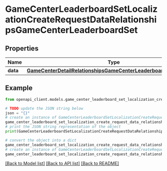 # GameCenterLeaderboardSetLocalizationCreateRequestDataRelationshipsGameCenterLeaderboardSet


## Properties

Name | Type | Description | Notes
------------ | ------------- | ------------- | -------------
**data** | [**GameCenterDetailRelationshipsGameCenterLeaderboardSetsDataInner**](GameCenterDetailRelationshipsGameCenterLeaderboardSetsDataInner.md) |  | 

## Example

```python
from openapi_client.models.game_center_leaderboard_set_localization_create_request_data_relationships_game_center_leaderboard_set import GameCenterLeaderboardSetLocalizationCreateRequestDataRelationshipsGameCenterLeaderboardSet

# TODO update the JSON string below
json = "{}"
# create an instance of GameCenterLeaderboardSetLocalizationCreateRequestDataRelationshipsGameCenterLeaderboardSet from a JSON string
game_center_leaderboard_set_localization_create_request_data_relationships_game_center_leaderboard_set_instance = GameCenterLeaderboardSetLocalizationCreateRequestDataRelationshipsGameCenterLeaderboardSet.from_json(json)
# print the JSON string representation of the object
print(GameCenterLeaderboardSetLocalizationCreateRequestDataRelationshipsGameCenterLeaderboardSet.to_json())

# convert the object into a dict
game_center_leaderboard_set_localization_create_request_data_relationships_game_center_leaderboard_set_dict = game_center_leaderboard_set_localization_create_request_data_relationships_game_center_leaderboard_set_instance.to_dict()
# create an instance of GameCenterLeaderboardSetLocalizationCreateRequestDataRelationshipsGameCenterLeaderboardSet from a dict
game_center_leaderboard_set_localization_create_request_data_relationships_game_center_leaderboard_set_from_dict = GameCenterLeaderboardSetLocalizationCreateRequestDataRelationshipsGameCenterLeaderboardSet.from_dict(game_center_leaderboard_set_localization_create_request_data_relationships_game_center_leaderboard_set_dict)
```
[[Back to Model list]](../README.md#documentation-for-models) [[Back to API list]](../README.md#documentation-for-api-endpoints) [[Back to README]](../README.md)


